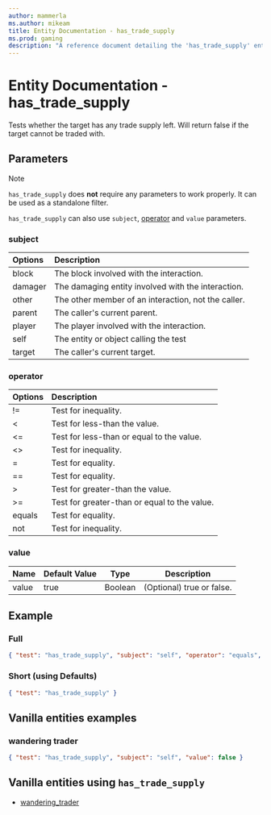 ```yaml
---
author: mammerla
ms.author: mikeam
title: Entity Documentation - has_trade_supply
ms.prod: gaming
description: "A reference document detailing the 'has_trade_supply' entity filter"
---
```


# Entity Documentation - has_trade_supply

Tests whether the target has any trade supply left. Will return false if the target cannot be traded with.

## Parameters

> [!NOTE]
> `has_trade_supply` does **not** require any parameters to work properly. It can be used as a standalone filter.
>
> `has_trade_supply` can also use `subject`, [operator](../Definitions/NestedTables/operator.md) and `value` parameters.

### subject

| Options| Description |
|:-----------|:-----------|
| block| The block involved with the interaction. |
| damager| The damaging entity involved with the interaction. |
| other| The other member of an interaction, not the caller. |
| parent| The caller's current parent. |
| player| The player involved with the interaction. |
| self| The entity or object calling the test |
| target| The caller's current target. |

### operator

| Options| Description |
|:-----------|:-----------|
| !=| Test for inequality. |
| <| Test for less-than the value. |
| <=| Test for less-than or equal to the value. |
| <>| Test for inequality. |
| =| Test for equality. |
| ==| Test for equality. |
| >| Test for greater-than the value. |
| >=| Test for greater-than or equal to the value. |
| equals| Test for equality. |
| not| Test for inequality. |

### value

|Name |Default Value  |Type  |Description  |
|---------|---------|---------|---------|
|value |true |Boolean |(Optional) true or false. |

## Example

### Full

```json
{ "test": "has_trade_supply", "subject": "self", "operator": "equals", "value": true }
```

### Short (using Defaults)

```json
{ "test": "has_trade_supply" }
```

## Vanilla entities examples

### wandering trader

```json
{ "test": "has_trade_supply", "subject": "self", "value": false }
```

## Vanilla entities using `has_trade_supply`

- [wandering_trader](../../../../Source/VanillaBehaviorPack_Snippets/entities/wandering_trader.md)
